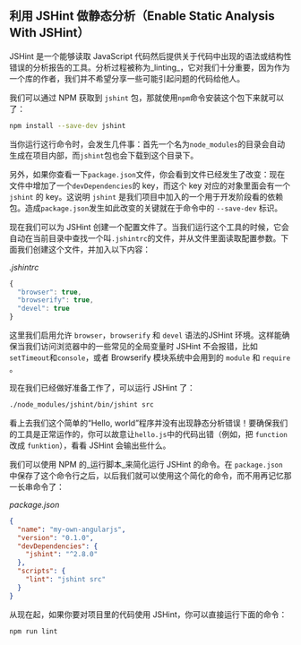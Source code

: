 ## 利用 JSHint 做静态分析（Enable Static Analysis With JSHint）

JSHint 是一个能够读取 JavaScript 代码然后提供关于代码中出现的语法或结构性错误的分析报告的工具。分析过程被称为_linting_，它对我们十分重要，因为作为一个库的作者，我们并不希望分享一些可能引起问题的代码给他人。

我们可以通过 NPM 获取到 `jshint` 包，那就使用`npm`命令安装这个包下来就可以了：

```bash
npm install --save-dev jshint
```

当你运行这行命令时，会发生几件事：首先一个名为`node_modules`的目录会自动生成在项目内部，而`jshint`包也会下载到这个目录下。

另外，如果你查看一下`package.json`文件，你会看到文件已经发生了改变：现在文件中增加了一个`devDependencies`的 key，而这个 key 对应的对象里面会有一个 `jshint` 的 key。这说明 `jshint` 是我们项目中加入的一个用于开发阶段看的依赖包。造成`package.json`发生如此改变的关键就在于命令中的 `--save-dev` 标识。

现在我们可以为 JSHint 创建一个配置文件了。当我们运行这个工具的时候，它会自动在当前目录中查找一个叫`.jshintrc`的文件，并从文件里面读取配置参数。下面我们创建这个文件，并加入以下内容：

_.jshintrc_

```js
{
  "browser": true,
  "browserify": true,
  "devel": true
}
```

这里我们启用允许 `browser`，`browserify` 和 `devel` 语法的JSHint 环境。这样能确保当我们访问浏览器中的一些常见的全局变量时 JSHint 不会报错，比如`setTimeout`和`console`，或者 Browserify 模块系统中会用到的 `module` 和 `require` 。

现在我们已经做好准备工作了，可以运行 JSHint 了：

```bash
./node_modules/jshint/bin/jshint src
```

看上去我们这个简单的“Hello, world”程序并没有出现静态分析错误！要确保我们的工具是正常运作的，你可以故意让`hello.js`中的代码出错（例如，把 `function` 改成 `funktion`），看看 JSHint 会输出些什么。

我们可以使用 NPM 的_运行脚本_来简化运行 JSHint 的命令。在 `package.json` 中保存了这个命令行之后，以后我们就可以使用这个简化的命令，而不用再记忆那一长串命令了：

_package.json_

```json
{
  "name": "my-own-angularjs",
  "version": "0.1.0",
  "devDependencies": {
    "jshint": "^2.8.0"
  },
  "scripts": {
    "lint": "jshint src"
  }
}
```

从现在起，如果你要对项目里的代码使用 JSHint，你可以直接运行下面的命令：

```bash
npm run lint
```
